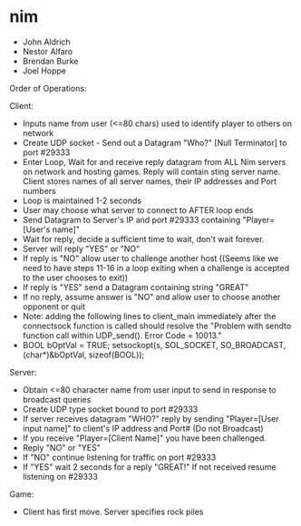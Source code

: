 # nim

- John Aldrich
- Nestor Alfaro
- Brendan Burke
- Joel Hoppe

Order of Operations:

Client:
- Inputs name from user (<=80 chars) used to identify player to others on network
- Create UDP socket - Send out a Datagram "Who?" [Null Terminator] to port #29333
- Enter Loop, Wait for and receive reply datagram from ALL Nim servers on network and hosting games. Reply will contain sting server name. Client stores names of all server names, their IP addresses and Port numbers
- Loop is maintained 1-2 seconds
- User may choose what server to connect to AFTER loop ends
- Send Datagram to Server's IP and port #29333 containing "Player=[User's name]"
- Wait for reply, decide a sufficient time to wait, don't wait forever.
- Server will reply "YES" or "NO" 
- If reply is "NO" allow user to challenge another host ((Seems like we need to have steps 11-16 in a loop exiting when a challenge is accepted to the user chooses to exit))
- If reply is "YES" send a Datagram containing string "GREAT"
- If no reply, assume answer is "NO" and allow user to choose another opponent or quit
- Note: adding the following lines to client_main immediately after the connectsock function is called should resolve the "Problem with sendto function call within UDP_send(). Error Code = 10013."
- BOOL bOptVal = TRUE;
  setsockopt(s, SOL_SOCKET, SO_BROADCAST, (char*)&bOptVal, sizeof(BOOL));

Server:
- Obtain <=80 character name from user input to send in response to broadcast queries
- Create UDP type socket bound to port #29333 
- If server receives datagram "WHO?" reply by sending "Player=[User input name]" to client's IP address and Port# (Do not Broadcast)
- If you receive "Player=[Client Name]" you have been challenged.
- Reply "NO" or "YES"
- If "NO" continue listening for traffic on port #29333
- If "YES" wait 2 seconds for a reply "GREAT!" If not received resume listening on #29333

Game:
- Client has first move. Server specifies rock piles
